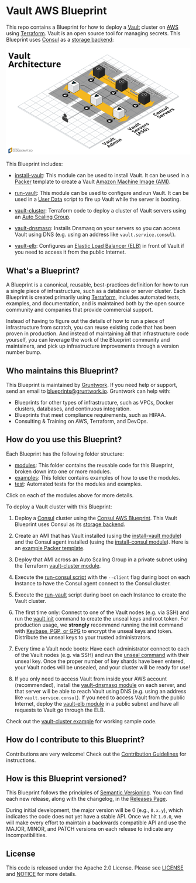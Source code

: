 # Vault AWS Blueprint

This repo contains a Blueprint for how to deploy a [Vault](https://www.vaultproject.io/) cluster on 
[AWS](https://aws.amazon.com/) using [Terraform](https://www.terraform.io/). Vault is an open source tool for managing
secrets. This Blueprint uses [Consul](https://www.consul.io) as a [storage 
backend](https://www.vaultproject.io/docs/configuration/storage/index.html):

![Vault architecture](/_docs/architecture.png)

This Blueprint includes:

* [install-vault](/modules/install-valut): This module can be used to install Vault. It can be used in a 
  [Packer](https://www.packer.io/) template to create a Vault 
  [Amazon Machine Image (AMI)](http://docs.aws.amazon.com/AWSEC2/latest/UserGuide/AMIs.html).

* [run-vault](/modules/run-vault): This module can be used to configure and run Vault. It can be used in a 
  [User Data](http://docs.aws.amazon.com/AWSEC2/latest/UserGuide/user-data.html#user-data-shell-scripts) 
  script to fire up Vault while the server is booting.

* [vault-cluster](/modules/vault-cluster): Terraform code to deploy a cluster of Vault servers using an [Auto Scaling 
  Group](https://aws.amazon.com/autoscaling/).
    
* [vault-dnsmasq](/modules/vault-dnsmasq): Installs Dnsmasq on your servers so you can access Vault using DNS (e.g. 
  using an address like `vault.service.consul`).
    
* [vault-elb](/modules/vault-elb): Configures an [Elastic Load Balancer 
  (ELB)](https://aws.amazon.com/elasticloadbalancing/classicloadbalancer/) in front of Vault if you need to access it
  from the public Internet.
   



## What's a Blueprint?

A Blueprint is a canonical, reusable, best-practices definition for how to run a single piece of infrastructure, such 
as a database or server cluster. Each Blueprint is created primarily using [Terraform](https://www.terraform.io/), 
includes automated tests, examples, and documentation, and is maintained both by the open source community and 
companies that provide commercial support. 

Instead of having to figure out the details of how to run a piece of infrastructure from scratch, you can reuse 
existing code that has been proven in production. And instead of maintaining all that infrastructure code yourself, 
you can leverage the work of the Blueprint community and maintainers, and pick up infrastructure improvements through
a version number bump.
 
 
 
## Who maintains this Blueprint?

This Blueprint is maintained by [Gruntwork](http://www.gruntwork.io/). If you need help or support, send an email to 
[blueprints@gruntwork.io](mailto:blueprints@gruntwork.io?Subject=Vault%20Blueprint). Gruntwork can help with:

* Blueprints for other types of infrastructure, such as VPCs, Docker clusters, databases, and continuous integration.
* Blueprints that meet compliance requirements, such as HIPAA.
* Consulting & Training on AWS, Terraform, and DevOps.



## How do you use this Blueprint?

Each Blueprint has the following folder structure:

* [modules](/modules): This folder contains the reusable code for this Blueprint, broken down into one or more modules.
* [examples](/examples): This folder contains examples of how to use the modules.
* [test](/test): Automated tests for the modules and examples.

Click on each of the modules above for more details.

To deploy a Vault cluster with this Blueprint:

1. Deploy a [Consul](https://www.consul.io/) cluster using the [Consul AWS 
   Blueprint](https://github.com/gruntwork-io/consul-aws-blueprint). This Vault Blueprint uses Consul as its
   [storage backend](https://www.vaultproject.io/docs/configuration/storage/index.html).

1. Create an AMI that has Vault installed (using the [install-vault module](/modules/install-vault)) and the Consul
   agent installed (using the [install-consul 
   module](https://github.com/gruntwork-io/consul-aws-blueprint/tree/master/modules/install-consul)). Here is an 
   [example Packer template](/examples/vault-ami).

1. Deploy that AMI across an Auto Scaling Group in a private subnet using the Terraform [vault-cluster 
   module](/modules/vault-cluster). 

1. Execute the [run-consul script](https://github.com/gruntwork-io/consul-aws-blueprint/tree/master/modules/run-consul)
   with the `--client` flag during boot on each Instance to have the Consul agent connect to the Consul cluster. 

1. Execute the [run-vault](/modules/run-vault) script during boot on each Instance to create the Vault cluster. 

1. The first time only: Connect to one of the Vault nodes (e.g. via SSH) and run the [vault 
   init](https://www.vaultproject.io/intro/getting-started/deploy.html#initializing-the-vault) command to create the
   unseal keys and root token. For production usage, we **strongly** recommend running the init command with
   [Keybase, PGP, or GPG](https://www.vaultproject.io/docs/concepts/pgp-gpg-keybase.html) to encrypt the unseal keys
   and token. Distribute the unseal keys to your trusted administrators.

1. Every time a Vault node boots: Have each administrator connect to each of the Vault nodes (e.g. via SSH) and run 
   the [unseal command](https://www.vaultproject.io/docs/concepts/seal.html) with their unseal key. Once the proper 
   number of key shards have been entered, your Vault nodes will be unsealed, and your cluster will be ready for use!

1. If you only need to access Vault from inside your AWS account (recommended), install the [vault-dnsmasq 
   module](/modules/vault-dnsmasq) on each server, and that server will be able to reach Vault using DNS (e.g. using an
   address like `vault.service.consul`). If you need to access Vault from the public Internet, deploy the [vault-elb 
   module](/modules/vault-elb) in a public subnet and have all requests to Vault go through the ELB. 

Check out the [vault-cluster example](/examples/vault-cluster) for working sample code.

 



## How do I contribute to this Blueprint?

Contributions are very welcome! Check out the [Contribution Guidelines](/CONTRIBUTING.md) for instructions.



## How is this Blueprint versioned?

This Blueprint follows the principles of [Semantic Versioning](http://semver.org/). You can find each new release, 
along with the changelog, in the [Releases Page](../../releases). 

During initial development, the major version will be 0 (e.g., `0.x.y`), which indicates the code does not yet have a 
stable API. Once we hit `1.0.0`, we will make every effort to maintain a backwards compatible API and use the MAJOR, 
MINOR, and PATCH versions on each release to indicate any incompatibilities. 



## License

This code is released under the Apache 2.0 License. Please see [LICENSE](/LICENSE) and [NOTICE](/NOTICE) for more 
details.

